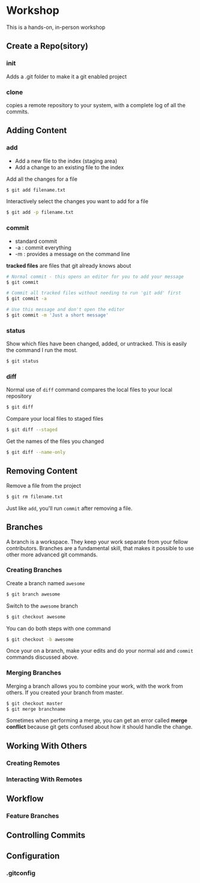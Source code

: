 # Workshop

This is a hands-on, in-person workshop

## Create a Repo(sitory)

### init

Adds a .git folder to make it a git enabled project


### clone

copies a remote repository to your system,
with a complete log of all the commits.


## Adding Content

### add

* Add a new file to the index (staging area)
* Add a change to an existing file to the index

Add all the changes for a file

```bash
$ git add filename.txt
```

Interactively select the changes you want to add for a file

```bash
$ git add -p filename.txt
```


### commit

* standard commit
* -a : commit everything
* -m : provides a message on the command line

**tracked files** are files that git already knows about

```bash
# Normal commit - this opens an editor for you to add your message
$ git commit

# Commit all tracked files without needing to run 'git add' first
$ git commit -a

# Use this message and don't open the editor
$ git commit -m 'Just a short message'
```

### status

Show which files have been changed, added, or untracked. This is easily the command I run the most.

```bash
$ git status
```

### diff

Normal use of `diff` command compares the local files to your local repository

```bash
$ git diff
```

Compare your local files to staged files

```bash
$ git diff --staged
```

Get the names of the files you changed

```bash
$ git diff --name-only
```



## Removing Content

Remove a file from the project

```bash
$ git rm filename.txt
```

Just like `add`, you'll run `commit` after removing a file.


## Branches

A branch is a workspace. They keep your work separate from your fellow contributors. Branches are a fundamental skill, that makes it possible to use other more advanced git commands.


### Creating Branches

Create a branch named `awesome`

```bash
$ git branch awesome
```

Switch to the `awesome` branch

```bash
$ git checkout awesome
```

You can do both steps with one command

```bash
$ git checkout -b awesome
```

Once your on a branch, make your edits and do your normal `add` and `commit` commands discussed above.


### Merging Branches

Merging a branch allows you to combine your  work, with the work from others. If you created your branch from master.

```bash
$ git checkout master
$ git merge branchname

```

Sometimes when performing a merge, you can get an error called **merge conflict** because git gets confused about how it should handle the change.


## Working With Others

### Creating Remotes

### Interacting With Remotes


## Workflow

### Feature Branches


## Controlling Commits


## Configuration

### .gitconfig


